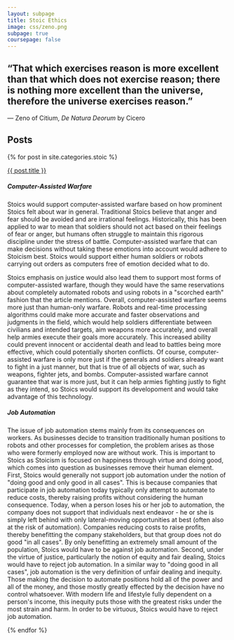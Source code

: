 ```yaml
---
layout: subpage
title: Stoic Ethics
image: css/zeno.png
subpage: true
coursepage: false
---
```


<h2> “That which exercises reason is more excellent than that which does not exercise reason; there is nothing more excellent than the universe, therefore the universe exercises reason.” </h2>
<p> ― Zeno of Citium, <i>De Natura Deorum</i> by Cicero </p>

<h2> Posts </h2>

{% for post in site.categories.stoic %}
  <p>
    <a href="{{ site.baseurl | append: post.url }}">{{ post.title }}</a>
    
##### Computer-Assisted Warfare
Stoics would support computer-assisted warfare based on how prominent Stoics felt about war in general. Traditional Stoics believe that anger and fear should be avoided and are irrational feelings. Historically, this has been applied to war to mean that soldiers should not act based on their feelings of fear or anger, but humans often struggle to maintain this rigorous discipline under the stress of battle. Computer-assisted warfare that can make decisions without taking these emotions into account would adhere to Stoicism best. Stoics would support either human soldiers or robots carrying out orders as computers free of emotion decided what to do. 

Stoics emphasis on justice would also lead them to support most forms of computer-assisted warfare, though they would have the same reservations about completely automated robots and using robots in a "scorched earth" fashion that the article mentions. Overall, computer-assisted warfare seems more just than human-only warfare. Robots and real-time processing algorithms could make more accurate and faster observations and judgments in the field, which would help soldiers differentiate between civilians and intended targets, aim weapons more accurately, and overall help armies execute their goals more accurately. This increased ability could prevent innocent or accidental death and lead to battles being more effective, which could potentially shorten conflicts. Of course, computer-assisted warfare is only more just if the generals and soldiers already want to fight in a just manner, but that is true of all objects of war, such as weapons, fighter jets, and bombs. Computer-assisted warfare cannot guarantee that war is more just, but it can help armies fighting justly to fight as they intend, so Stoics would support its developoment and would take advantage of this technology. 
##### Job Automation
The issue of job automation stems mainly from its consequences on workers.  As businesses decide to transition traditionally human positions to robots and other processes for completion, the problem arises as those who were formerly employed now are without work.  This is important to Stoics as Stoicism is focused on happiness through virtue and doing good, which comes into question as businesses remove their human element.  First, Stoics would generally not support job automation under the notion of "doing good and only good in all cases".  This is because companies that participate in job automation today typically only attempt to automate to reduce costs, thereby raising profits without considering the human consequence.  Today, when a person loses his or her job to automation, the company does not support that individuals next endeavor - he or she is simply left behind with only lateral-moving opportunities at best (often also at the risk of automation).  Companies reducing costs to raise profits, thereby benefitting the company stakeholders, but that group does not do good "in all cases".  By only benefitting an extremely small amount of the population, Stoics would have to be against job automation.  Second, under the virtue of justice, particularly the notion of equity and fair dealing, Stoics would have to reject job automation.  In a similar way to "doing good in all cases", job automation is the very definition of unfair dealing and inequity.  Those making the decision to automate positions hold all of the power and all of the money, and those mostly greatly effected by the decision have no control whatsoever.  With modern life and lifestyle fully dependent on a person's income, this inequity puts those with the greatest risks under the most strain and harm.  In order to be virtuous, Stoics would have to reject job automation.

  </p>
{% endfor %}
